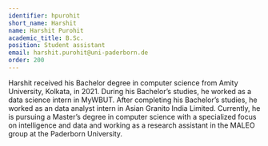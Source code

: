 ```yaml
---
identifier: hpurohit
short_name: Harshit
name: Harshit Purohit
academic_title: B.Sc.
position: Student assistant
email: harshit.purohit@uni-paderborn.de
order: 200
---
```

Harshit received his Bachelor degree in computer science from Amity University, Kolkata, in 2021. During his Bachelor’s studies, he worked as a data science intern in MyWBUT. After completing his Bachelor’s studies, he worked as an data analyst intern in Asian Granito India Limited. Currently, he is pursuing a Master’s degree in computer science with a specialized focus on intelligence and data and working as a research assistant in the MALEO group at the Paderborn University.
